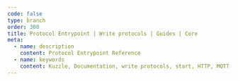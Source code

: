 ```yaml
---
code: false
type: branch
order: 300
title: Protocol Entrypoint | Write protocols | Guides | Core
meta:
  - name: description
    content: Protocol Entrypoint Reference
  - name: keywords
    content: Kuzzle, Documentation, write protocols, start, HTTP, MQTT, protocol entrypoint
---
```


<Redirect to="./intro" />
